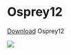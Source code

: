# Osprey12
<a href="https://mega.nz/#!qeAT3KxY!tMYrFOwZSuICYzxVow2wVHh7QPcECIaipz0Wsln0eoc">Download</a>
Osprey12

<img src="https://preview.ibb.co/iMVKf0/IMG-4369.png">
